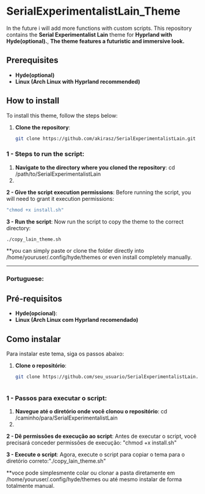 # SerialExperimentalistLain_Theme
In the future i will add more functions with custom scripts.
This repository contains the **Serial Experimentalist Lain** theme for **Hyprland with Hyde(optional).**,
**The theme features a futuristic and immersive look.**

## Prerequisites

- **Hyde(optional)**
- **Linux (Arch Linux with Hyprland recommended)**
## How to install

To install this theme, follow the steps below:

1. **Clone the repository**:
   ```bash
   git clone https://github.com/akirasz/SerialExperimentalistLain.git

### 1 - Steps to run the script:

1. **Navigate to the directory where you cloned the repository**: cd /path/to/SerialExperimentalistLain
2. 
**2 - Give the script execution permissions**: Before running the script, you will need to grant it execution permissions:
```bash
"chmod +x install.sh"
```

**3 - Run the script**: Now run the script to copy the theme to the correct directory:
```bash
./copy_lain_theme.sh
```

**you can simply paste or clone the folder directly into /home/youruser/.config/hyde/themes or even install completely manually.




--------------
### Portuguese:

## Pré-requisitos

- **Hyde(opcional)**: 
- **Linux (Arch Linux com Hyprland recomendado)**
## Como instalar

Para instalar este tema, siga os passos abaixo:

1. **Clone o repositório**:
   ```bash
   git clone https://github.com/seu_usuario/SerialExperimentalistLain.git
  
### 1 - Passos para executar o script:

1.  **Navegue até o diretório onde você clonou o repositório**: cd /caminho/para/SerialExperimentalistLain
2. 
**2 - Dê permissões de execução ao script**: Antes de executar o script, você precisará conceder permissões de execução: "chmod +x install.sh"


**3 - Execute o script**: Agora, execute o script para copiar o tema para o diretório correto:"./copy_lain_theme.sh"
   

**voce pode simplesmente colar ou clonar a pasta diretamente em /home/youruser/.config/hyde/themes ou até mesmo instalar de forma totalmente manual.




